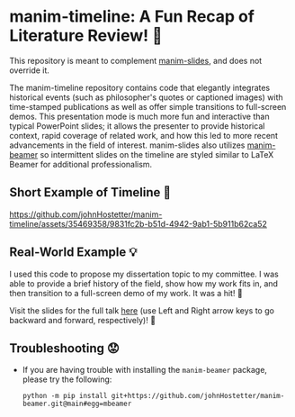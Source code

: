# manim-timeline: A Fun Recap of Literature Review! :tada:

This repository is meant to complement [manim-slides](https://github.com/jeertmans/manim-slides), and does not override it. 

The manim-timeline repository contains code that elegantly integrates historical events (such as philosopher's quotes or captioned images) 
with time-stamped publications as well as offer simple transitions to full-screen demos. This presentation mode is much more fun
and interactive than typical PowerPoint slides; it allows the presenter to provide historical context, rapid coverage of related work, 
and how this led to more recent advancements in the field of interest. manim-slides also utilizes [manim-beamer](https://github.com/johnHostetter/manim-beamer)
so intermittent slides on the timeline are styled similar to LaTeX Beamer for additional professionalism.

## Short Example of Timeline :eyes:
https://github.com/johnHostetter/manim-timeline/assets/35469358/9831fc2b-b51d-4942-9ab1-5b911b62ca52

## Real-World Example :bulb:
I used this code to propose my dissertation topic to my committee. I was able to provide a brief history of the field,
show how my work fits in, and then transition to a full-screen demo of my work. It was a hit! :tada:

Visit the slides for the full talk [here](https://jwhostetter.com/proposal/slides) 
(use Left and Right arrow keys to go backward and forward, respectively)! :rocket:

## Troubleshooting :worried:
- If you are having trouble with installing the `manim-beamer` package, please try the following:

  `
  python -m pip install git+https://github.com/johnHostetter/manim-beamer.git@main#egg=mbeamer
  `
